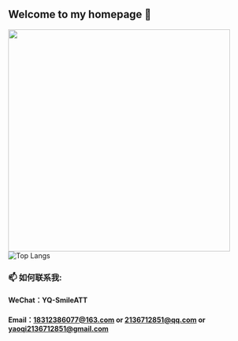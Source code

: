 ## Welcome to my homepage 👋
 
<a href="https://github.com/kpyaoqi/">
  <img width="450px" align="left" src="https://github-readme-stats.vercel.app/api/?username=kpyaoqi&show_icons=true&count_private=true&langs_count=3&locale=cn&theme=dracula&hide=contribs" />
</a>

![Top Langs](https://github-readme-stats.vercel.app/api/top-langs/?username=kpyaoqi&layout=compact&theme=dracula&show_owner=true&locale=cn)

### 📫 如何联系我: 
  #### WeChat：YQ-SmileATT
  #### Email：18312386077@163.com or 2136712851@qq.com or yaoqi2136712851@gmail.com

<!--
**kpyaoqi/kpyaoqi** is a ✨ _special_ ✨ repository because its `README.md` (this file) appears on your GitHub profile.

Here are some ideas to get you started:

- 🔭 I’m currently working on ...
- 🌱 I’m currently learning ...
- 👯 I’m looking to collaborate on ...
- 🤔 I’m looking for help with ...
- 💬 Ask me about ...
- 📫 How to reach me: ...
- 😄 Pronouns: ...
- ⚡ Fun fact: ...
-->
